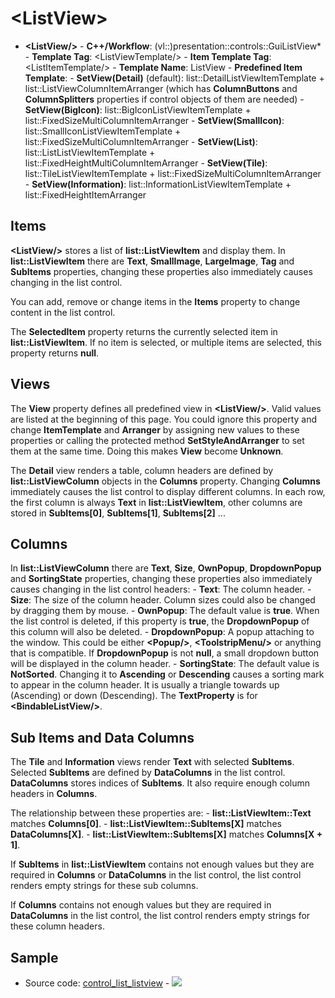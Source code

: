 # \<ListView\>

- **\<ListView/\>** - **C++/Workflow**: (vl::)presentation::controls::GuiListView* - **Template Tag**: \<ListViewTemplate/\> - **Item Template Tag**: \<ListItemTemplate/\> - **Template Name**: ListView - **Predefined Item Template**: - **SetView(Detail)** (default): list::DetailListViewItemTemplate + list::ListViewColumnItemArranger (which has **ColumnButtons** and **ColumnSplitters** properties if control objects of them are needed) - **SetView(BigIcon)**: list::BigIconListViewItemTemplate + list::FixedSizeMultiColumnItemArranger - **SetView(SmallIcon)**: list::SmallIconListViewItemTemplate + list::FixedSizeMultiColumnItemArranger - **SetView(List)**: list::ListListViewItemTemplate + list::FixedHeightMultiColumnItemArranger - **SetView(Tile)**: list::TileListViewItemTemplate + list::FixedSizeMultiColumnItemArranger - **SetView(Information)**: list::InformationListViewItemTemplate + list::FixedHeightItemArranger

## Items

**\<ListView/\>** stores a list of **list::ListViewItem** and display them. In **list::ListViewItem** there are **Text**, **SmallImage**, **LargeImage**, **Tag** and **SubItems** properties, changing these properties also immediately causes changing in the list control.

You can add, remove or change items in the **Items** property to change content in the list control.

The **SelectedItem** property returns the currently selected item in **list::ListViewItem**. If no item is selected, or multiple items are selected, this property returns **null**.

## Views

The **View** property defines all predefined view in **\<ListView/\>**. Valid values are listed at the beginning of this page. You could ignore this property and change **ItemTemplate** and **Arranger** by assigning new values to these properties or calling the protected method **SetStyleAndArranger** to set them at the same time. Doing this makes **View** become **Unknown**.

The **Detail** view renders a table, column headers are defined by **list::ListViewColumn** objects in the **Columns** property. Changing **Columns** immediately causes the list control to display different columns. In each row, the first column is always **Text** in **list::ListViewItem**, other columns are stored in **SubItems[0]**, **SubItems[1]**, **SubItems[2]** ...

## Columns

In **list::ListViewColumn** there are **Text**, **Size**, **OwnPopup**, **DropdownPopup** and **SortingState** properties, changing these properties also immediately causes changing in the list control headers: - **Text**: The column header. - **Size**: The size of the column header. Column sizes could also be changed by dragging them by mouse. - **OwnPopup**: The default value is **true**. When the list control is deleted, if this property is **true**, the **DropdownPopup** of this column will also be deleted. - **DropdownPopup**: A popup attaching to the window. This could be either **\<Popup/\>**, **\<ToolstripMenu/\>** or anything that is compatible. If **DropdownPopup** is not **null**, a small dropdown button will be displayed in the column header. - **SortingState**: The default value is **NotSorted**. Changing it to **Ascending** or **Descending** causes a sorting mark to appear in the column header. It is usually a triangle towards up (Ascending) or down (Descending). The **TextProperty** is for **\<BindableListView/\>**.

## Sub Items and Data Columns

The **Tile** and **Information** views render **Text** with selected **SubItems**. Selected **SubItems** are defined by **DataColumns** in the list control. **DataColumns** stores indices of **SubItems**. It also require enough column headers in **Columns**.

The relationship between these properties are: - **list::ListViewItem::Text** matches **Columns[0]**. - **list::ListViewItem::SubItems[X]** matches **DataColumns[X]**. - **list::ListViewItem::SubItems[X]** matches **Columns[X + 1]**.

If **SubItems** in **list::ListViewItem** contains not enough values but they are required in **Columns** or **DataColumns** in the list control, the list control renders empty strings for these sub columns.

If **Columns** contains not enough values but they are required in **DataColumns** in the list control, the list control renders empty strings for these column headers.

## Sample

- Source code: [control_list_listview](https://github.com/vczh-libraries/Release/blob/master/SampleForDoc/GacUI/XmlRes/control_list_listview/Resource.xml) - ![](https://gaclib.net/doc/gacui/control_list_listview.gif)

